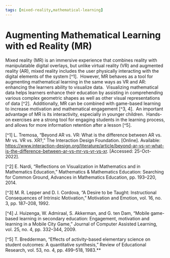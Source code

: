 ```yaml
---
tags: [mixed-reality,mathematical-learning]
---
```


# Augmenting Mathematical Learning with ed Reality (MR)

Mixed reality (MR) is an immersive experience that combines reality with manipulatable digital overlays, but unlike virtual reality (VR) and augmented reality (AR), mixed reality includes the user physically interacting with the digital elements of the system [^1].  However, MR behaves as a tool for augmenting mathematical learning in the same ways as VR and AR: enhancing the learners ability to visualize data.  Visualizing mathematical data helps learners enhance their education by assisting in comprehending various complex geometric shapes as well as other visual representations of data [^2].  Additionally, MR can be combined with game-based learning to increase motivation and mathematical engagement [^3, 4].  An important advantage of MR is its interactivity, especially in younger children.  Hands-on exercises are a strong tool for engaging students in the learning process, and allows for more information retention after a lesson [^5].


[^1] L. Tremosa, “Beyond AR vs. VR: What is the difference between AR vs. Mr vs. VR vs. XR?,” The Interaction Design Foundation. [Online]. Available: https://www.interaction-design.org/literature/article/beyond-ar-vs-vr-what-is-the-difference-between-ar-vs-mr-vs-vr-vs-xr. [Accessed: 25-Oct-2022]. 

[^2] E. Nardi, “Reflections on Visualization in Mathematics and in Mathematics Education,” Mathematics & Mathematics Education: Searching for Common Ground, Advances in Mathematics Education, pp. 193–220, 2014.

[^3] M. R. Lepper and D. I. Cordova, “A Desire to be Taught: Instructional Consequences of Intrinsic Motivation,” Motivation and Emotion, vol. 16, no. 3, pp. 187–208, 1992.

[^4] J. Huizenga, W. Admiraal, S. Akkerman, and G. ten Dam, “Mobile game-based learning in secondary education: Engagement, motivation and learning in a Mobile City Game,” Journal of Computer Assisted Learning, vol. 25, no. 4, pp. 332–344, 2009.

[^5] T. Bredderman, “Effects of activity-based elementary science on student outcomes: A quantitative synthesis,” Review of Educational Research, vol. 53, no. 4, pp. 499–518, 1983.**